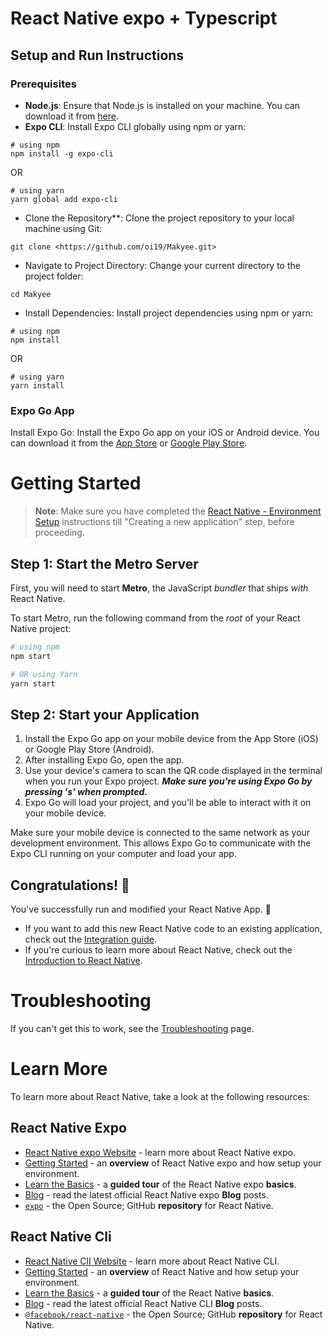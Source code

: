 # React Native expo + Typescript

## Setup and Run Instructions

### Prerequisites

- **Node.js**: Ensure that Node.js is installed on your machine. You can download it from [here](https://nodejs.org/).
- **Expo CLI**: Install Expo CLI globally using npm or yarn:

```shell script
# using npm
npm install -g expo-cli
```

OR

```shell script
# using yarn
yarn global add expo-cli
```

- Clone the Repository\*\*: Clone the project repository to your local machine using Git:

```shell script
git clone <https://github.com/oi19/Makyee.git>
```

- Navigate to Project Directory: Change your current directory to the project folder:

```shell script
cd Makyee
```

- Install Dependencies: Install project dependencies using npm or yarn:

```shell script
# using npm
npm install
```

OR

```shell script
# using yarn
yarn install
```

### Expo Go App

Install Expo Go: Install the Expo Go app on your iOS or Android device. You can download it from the [App Store](https://apps.apple.com/us/app/expo-go/id982107779) or [Google Play Store](https://play.google.com/store/apps/details?id=host.exp.exponent&hl=en&gl=US).

# Getting Started

> **Note**: Make sure you have completed the [React Native - Environment Setup](https://reactnative.dev/docs/environment-setup) instructions till "Creating a new application" step, before proceeding.

## Step 1: Start the Metro Server

First, you will need to start **Metro**, the JavaScript _bundler_ that ships _with_ React Native.

To start Metro, run the following command from the _root_ of your React Native project:

```bash
# using npm
npm start

# OR using Yarn
yarn start
```

## Step 2: Start your Application

1. Install the Expo Go app on your mobile device from the App Store (iOS) or Google Play Store (Android).
2. After installing Expo Go, open the app.
3. Use your device's camera to scan the QR code displayed in the terminal when you run your Expo project. **_Make sure you're using Expo Go by pressing 's' when prompted._**
4. Expo Go will load your project, and you'll be able to interact with it on your mobile device.

Make sure your mobile device is connected to the same network as your development environment. This allows Expo Go to communicate with the Expo CLI running on your computer and load your app.

## Congratulations! :tada:

You've successfully run and modified your React Native App. :partying_face:

- If you want to add this new React Native code to an existing application, check out the [Integration guide](https://reactnative.dev/docs/integration-with-existing-apps).
- If you're curious to learn more about React Native, check out the [Introduction to React Native](https://reactnative.dev/docs/getting-started).

# Troubleshooting

If you can't get this to work, see the [Troubleshooting](https://reactnative.dev/docs/troubleshooting) page.

# Learn More

To learn more about React Native, take a look at the following resources:

## React Native Expo

- [React Native expo Website](https://expo.dev/) - learn more about React Native expo.
- [Getting Started](https://docs.expo.dev/get-started/installation/) - an **overview** of React Native expo and how setup your environment.
- [Learn the Basics](https://docs.expo.dev/tutorial/introduction/) - a **guided tour** of the React Native expo **basics**.
- [Blog](https://blog.expo.dev/) - read the latest official React Native expo **Blog** posts.
- [`expo`](https://github.com/expo/expo) - the Open Source; GitHub **repository** for React Native.

## React Native Cli

- [React Native ClI Website](https://reactnative.dev) - learn more about React Native CLI.
- [Getting Started](https://reactnative.dev/docs/environment-setup) - an **overview** of React Native and how setup your environment.
- [Learn the Basics](https://reactnative.dev/docs/getting-started) - a **guided tour** of the React Native **basics**.
- [Blog](https://reactnative.dev/blog) - read the latest official React Native CLI **Blog** posts.
- [`@facebook/react-native`](https://github.com/facebook/react-native) - the Open Source; GitHub **repository** for React Native.
